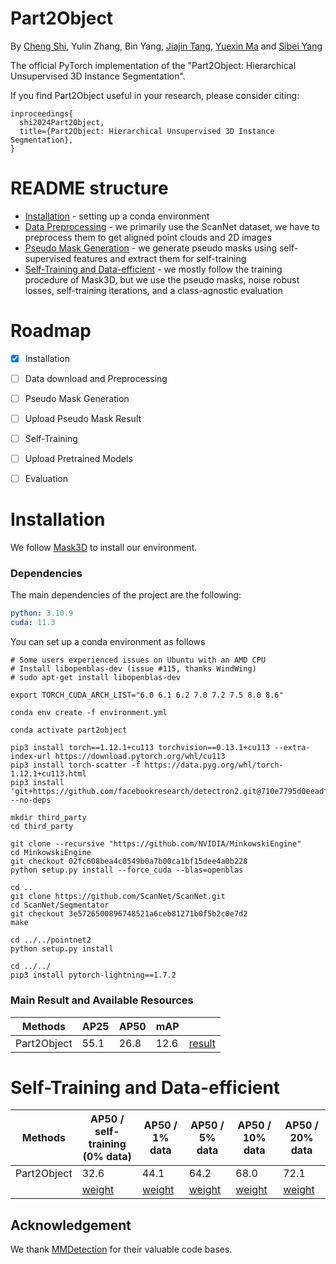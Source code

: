 # Part2Object

By [Cheng Shi](https://chengshiest.github.io/), Yulin Zhang, Bin Yang, [Jiajin Tang](https://toneyaya.github.io/), [Yuexin Ma](https://yuexinma.me/) and
[Sibei Yang](https://faculty.sist.shanghaitech.edu.cn/yangsibei/)

The official PyTorch implementation of the "Part2Object: Hierarchical Unsupervised 3D
Instance Segmentation".

If you find Part2Object useful in your research, please consider citing:
```
inproceedings{
  shi2024Part2Object,
  title={Part2Object: Hierarchical Unsupervised 3D Instance Segmentation},
}
```

# README structure
- [Installation](#Installation) - setting up a conda environment
- [Data Preprocessing](#Data_Preprocessing) - we primarily use the ScanNet dataset, we have to preprocess them to get aligned point clouds and 2D images
- [Pseudo Mask Generation](#Pseudo_Mask_Generation) - we generate pseudo masks using self-supervised features and extract them for self-training
- [Self-Training and Data-efficient](#Self-Training) - we mostly follow the training procedure of Mask3D, but we use the pseudo masks, noise robust losses, self-training iterations, and a class-agnostic evaluation

# Roadmap
- [x] Installation
- [ ] Data download and Preprocessing
- [ ] Pseudo Mask Generation
- [ ] Upload Pseudo Mask Result
- [ ] Self-Training
- [ ] Upload Pretrained Models
- [ ] Evaluation


# Installation
<div id=Installation>

We follow [Mask3D](https://github.com/JonasSchult/Mask3D) to install our environment. 

### Dependencies
The main dependencies of the project are the following:
```yaml
python: 3.10.9
cuda: 11.3
```
You can set up a conda environment as follows
```
# Some users experienced issues on Ubuntu with an AMD CPU
# Install libopenblas-dev (issue #115, thanks WindWing)
# sudo apt-get install libopenblas-dev

export TORCH_CUDA_ARCH_LIST="6.0 6.1 6.2 7.0 7.2 7.5 8.0 8.6"

conda env create -f environment.yml

conda activate part2object

pip3 install torch==1.12.1+cu113 torchvision==0.13.1+cu113 --extra-index-url https://download.pytorch.org/whl/cu113
pip3 install torch-scatter -f https://data.pyg.org/whl/torch-1.12.1+cu113.html
pip3 install 'git+https://github.com/facebookresearch/detectron2.git@710e7795d0eeadf9def0e7ef957eea13532e34cf' --no-deps

mkdir third_party
cd third_party

git clone --recursive "https://github.com/NVIDIA/MinkowskiEngine"
cd MinkowskiEngine
git checkout 02fc608bea4c0549b0a7b00ca1bf15dee4a0b228
python setup.py install --force_cuda --blas=openblas

cd ..
git clone https://github.com/ScanNet/ScanNet.git
cd ScanNet/Segmentator
git checkout 3e5726500896748521a6ceb81271b0f5b2c0e7d2
make

cd ../../pointnet2
python setup.py install

cd ../../
pip3 install pytorch-lightning==1.7.2
```


### Main Result and Available Resources 

| Methods     | AP25 | AP50 | mAP  |            |
| ----------- | ---- | ---- | ---- | ---------- |
| Part2Object | 55.1 | 26.8 | 12.6 | [result]() |




# Self-Training and Data-efficient
<div id=Self-Training>

| Methods     | AP50 / self-training (0% data) | AP50 / 1% data | AP50 / 5% data | AP50 / 10% data | AP50 / 20% data |
| ----------- | ------------------------------ | -------------- | -------------- | --------------- | --------------- |
| Part2Object | 32.6                           | 44.1           | 64.2           | 68.0            | 72.1            |
|             | [weight]()                     | [weight]()     | [weight]()     | [weight]()      | [weight]()      |


## Acknowledgement

We thank [MMDetection](https://github.com/open-mmlab/mmdetection/tree/v2.28.1) for their valuable code bases.


